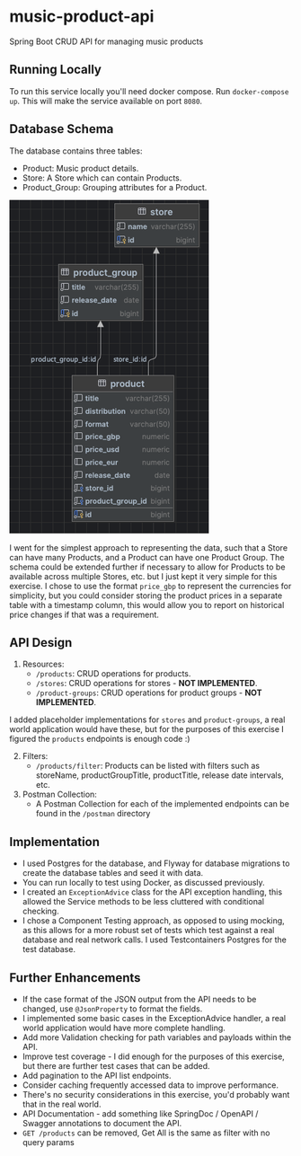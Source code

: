 # music-product-api
Spring Boot CRUD API for managing music products

## Running Locally
To run this service locally you'll need docker compose. Run `docker-compose up`. This will make the
service available on port `8080`.

## Database Schema

The database contains three tables:

- Product: Music product details.
- Store: A Store which can contain Products.
- Product_Group: Grouping attributes for a Product.

![Database Schema](assets/music-product-api-db.png)

I went for the simplest approach to representing the data, such that a Store can have many Products, and a Product can have one Product Group.
The schema could be extended further if necessary to allow for Products to be available across multiple Stores, etc. but I just kept it very simple for this exercise.
I chose to use the format `price_gbp` to represent the currencies for simplicity, but you could consider storing the product prices in a separate table with a timestamp column, this would allow you to report on historical price changes if that was a requirement.

## API Design

1. Resources:
    - `/products`: CRUD operations for products.
    - `/stores`: CRUD operations for stores - **NOT IMPLEMENTED**.
    - `/product-groups`: CRUD operations for product groups - **NOT IMPLEMENTED**.

I added placeholder implementations for `stores` and `product-groups`, a real world application would have these, but for the purposes of this exercise I figured the `products` endpoints is enough code :)

2. Filters:
    - `/products/filter`: Products can be listed with filters such as storeName, productGroupTitle, productTitle, release date intervals, etc.
3. Postman Collection:
    - A Postman Collection for each of the implemented endpoints can be found in the `/postman` directory

## Implementation
- I used Postgres for the database, and Flyway for database migrations to create the database tables and seed it with data.
- You can run locally to test using Docker, as discussed previously.
- I created an `ExceptionAdvice` class for the API exception handling, this allowed the Service methods to be less cluttered with conditional checking.
- I chose a Component Testing approach, as opposed to using mocking, as this allows for a more robust set of tests which test against a real database and real network calls. I used Testcontainers Postgres for the test database.

## Further Enhancements
- If the case format of the JSON output from the API needs to be changed, use `@JsonProperty` to format the fields.
- I implemented some basic cases in the ExceptionAdvice handler, a real world application would have more complete handling.
- Add more Validation checking for path variables and payloads within the API.
- Improve test coverage - I did enough for the purposes of this exercise, but there are further test cases that can be added.
- Add pagination to the API list endpoints.
- Consider caching frequently accessed data to improve performance.
- There's no security considerations in this exercise, you'd probably want that in the real world.
- API Documentation - add something like SpringDoc / OpenAPI / Swagger annotations to document the API.
- `GET /products` can be removed, Get All is the same as filter with no query params